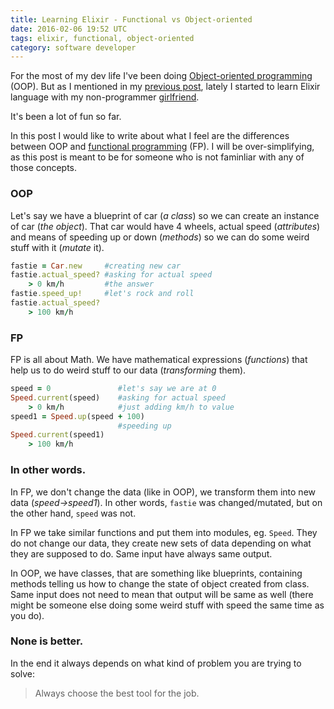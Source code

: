 ```yaml
---
title: Learning Elixir - Functional vs Object-oriented
date: 2016-02-06 19:52 UTC
tags: elixir, functional, object-oriented
category: software developer
---
```


For the most of my dev life I've been doing [Object-oriented programming](https://en.wikipedia.org/wiki/Object-oriented_programming) (OOP). But as I mentioned in my [previous post](https://hovancik.net/blog/2016/01/28/learning-elixir-or-what-is-couple-programming.html), lately I started to learn Elixir language with my non-programmer [girlfriend](https://ontheshelf.github.io/).

It's been a lot of fun so far.

In this post I would like to write about what I feel are the differences between OOP and [functional programming](https://en.wikipedia.org/wiki/Functional_programming) (FP). I will be over-simplifying, as this post is meant to be for someone who is not faminliar with any of those concepts.

### OOP
Let's say we have a blueprint of car (*a class*) so we can create an instance of car (*the object*). That car would have 4 wheels, actual speed (*attributes*) and means of speeding up or down (*methods*) so we can do some weird stuff with it (*mutate* it).

```ruby
fastie = Car.new     #creating new car
fastie.actual_speed? #asking for actual speed  
	> 0 km/h         #the answer
fastie.speed_up!     #let's rock and roll
fastie.actual_speed?
	> 100 km/h
```


### FP

FP is all about Math. We have mathematical expressions (*functions*) that help us to do weird stuff to our data (*transforming* them).

```ruby
speed = 0 				#let's say we are at 0 			
Speed.current(speed)    #asking for actual speed
	> 0 km/h            #just adding km/h to value
speed1 = Speed.up(speed + 100)
                        #speeding up
Speed.current(speed1)
	> 100 km/h           	
```  



### In other words.
In FP, we don't change the data (like in OOP), we transform them into new data (*speed->speed1*). In other words, `fastie` was changed/mutated, but on the other hand, `speed` was not.

In FP we take similar functions and put them into modules, eg. `Speed`. They do not change our data, they create new sets of data depending on what they are supposed to do. Same input have always same output.

In OOP, we have classes, that are something like blueprints, containing methods telling us how to change the state of object created from class. Same input does not need to mean that output will be same as well (there might be someone else doing some weird stuff with speed the same time as you do).

### None is better.
In the end it always depends on what kind of problem you are trying to solve:
> Always choose the best tool for the job.  

